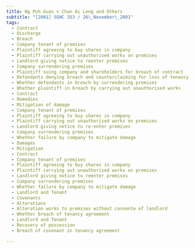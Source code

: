 ```yaml
---
title: Ng Poh Guan v Chan Ai Leng and Others
subtitle: "[2001] SGHC 353 / 26\_November\_2001"
tags:
  - Contract
  - Discharge
  - Breach
  - Company tenant of premises
  - Plaintiff agreeing to buy shares in company
  - Plaintiff carrying out unauthorised works on premises
  - Landlord giving notice to reenter premises
  - Company surrendering premises
  - Plaintiff suing company and shareholders for breach of contract
  - Defendants denying breach and counterclaiming for loss of tenancy
  - Whether defendants in breach by surrendering premises
  - Whether plaintiff in breach by carrying out unauthorised works
  - Contract
  - Remedies
  - Mitigation of damage
  - Company tenant of premises
  - Plaintiff agreeing to buy shares in company
  - Plaintiff carrying out unauthorised works on premises
  - Landlord giving notice to re-enter premises
  - Company surrendering premises
  - Whether failure by company to mitigate damage
  - Damages
  - Mitigation
  - Contract
  - Company tenant of premises
  - Plaintiff agreeing to buy shares in company
  - Plaintiff carrying out unauthorised works on premises
  - Landlord giving notice to reenter premises
  - Company surrendering premises
  - Whether failure by company to mitigate damage
  - Landlord and Tenant
  - Covenants
  - Alterations
  - Alteration works to premises without consente of landlord
  - Whether breach of tenancy agreement
  - Landlord and Tenant
  - Recovery of possession
  - Breach of covenant in tenancy agreement

---
```


